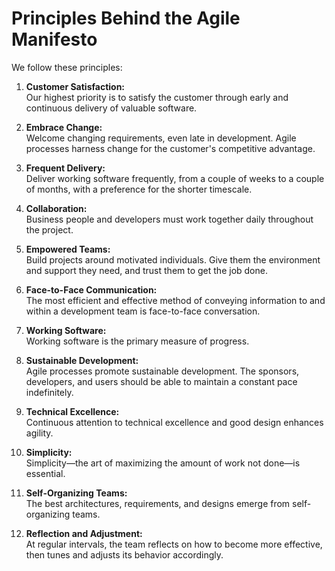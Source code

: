 # Principles Behind the Agile Manifesto

We follow these principles:

1. **Customer Satisfaction:**  
   Our highest priority is to satisfy the customer through early and continuous delivery of valuable software.

2. **Embrace Change:**  
   Welcome changing requirements, even late in development. Agile processes harness change for the customer's competitive advantage.

3. **Frequent Delivery:**  
   Deliver working software frequently, from a couple of weeks to a couple of months, with a preference for the shorter timescale.

4. **Collaboration:**  
   Business people and developers must work together daily throughout the project.

5. **Empowered Teams:**  
   Build projects around motivated individuals. Give them the environment and support they need, and trust them to get the job done.

6. **Face-to-Face Communication:**  
   The most efficient and effective method of conveying information to and within a development team is face-to-face conversation.

7. **Working Software:**  
   Working software is the primary measure of progress.

8. **Sustainable Development:**  
   Agile processes promote sustainable development. The sponsors, developers, and users should be able to maintain a constant pace indefinitely.

9. **Technical Excellence:**  
   Continuous attention to technical excellence and good design enhances agility.

10. **Simplicity:**  
    Simplicity—the art of maximizing the amount of work not done—is essential.

11. **Self-Organizing Teams:**  
    The best architectures, requirements, and designs emerge from self-organizing teams.

12. **Reflection and Adjustment:**  
    At regular intervals, the team reflects on how to become more effective, then tunes and adjusts its behavior accordingly.
